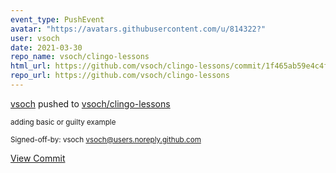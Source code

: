 ```yaml
---
event_type: PushEvent
avatar: "https://avatars.githubusercontent.com/u/814322?"
user: vsoch
date: 2021-03-30
repo_name: vsoch/clingo-lessons
html_url: https://github.com/vsoch/clingo-lessons/commit/1f465ab59e4c4f3c62ef2d75379e7de3fd0c34ed
repo_url: https://github.com/vsoch/clingo-lessons
---
```


<a href='https://github.com/vsoch' target='_blank'>vsoch</a> pushed to <a href='https://github.com/vsoch/clingo-lessons' target='_blank'>vsoch/clingo-lessons</a>

<small>adding basic or guilty example

Signed-off-by: vsoch <vsoch@users.noreply.github.com></small>

<a href='https://github.com/vsoch/clingo-lessons/commit/1f465ab59e4c4f3c62ef2d75379e7de3fd0c34ed' target='_blank'>View Commit</a>